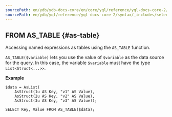 ```yaml
---
sourcePath: en/ydb/ydb-docs-core/en/core/yql/reference/yql-docs-core-2/syntax/_includes/select/from_as_table.md
sourcePath: en/ydb/yql/reference/yql-docs-core-2/syntax/_includes/select/from_as_table.md
---
```

## FROM AS_TABLE {#as-table}

Accessing named expressions as tables using the `AS_TABLE` function.

`AS_TABLE($variable)` lets you use the value of `$variable` as the data source for the query. In this case, the variable `$variable` must have the type `List<Struct<...>>`.

**Example**

``` yql
$data = AsList(
    AsStruct(1u AS Key, "v1" AS Value),
    AsStruct(2u AS Key, "v2" AS Value),
    AsStruct(3u AS Key, "v3" AS Value));

SELECT Key, Value FROM AS_TABLE($data);
```
